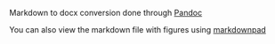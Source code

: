 Markdown to docx conversion done through [Pandoc](http://johnmacfarlane.net/pandoc/)

You can also view the markdown file with figures using [markdownpad](http://markdownpad.com/)